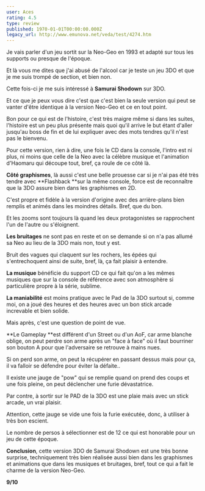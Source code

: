 ```yaml
---
user: Aces
rating: 4.5
type: review
published: 1970-01-01T00:00:00.000Z
legacy_url: http://www.emunova.net/veda/test/4274.htm
---
```

Je vais parler d'un jeu sortit sur la Neo-Geo en 1993 et adapté sur tous les supports ou presque de l'époque.  

Et là vous me dites que j'ai abusé de l'alcool car je teste un jeu 3DO et que je me suis trompé de section, et bien non.  

  

Cette fois-ci je me suis intéressé à **Samurai Shodown** sur 3DO.  

Et ce que je peux vous dire c'est que c'est bien la seule version qui peut se vanter d'être identique à la version Neo-Geo et ce en tout point.   

  

Bon pour ce qui est de l'histoire, c'est très maigre même si dans les suites, l'histoire est un peu plus présente mais quoi qu'il arrive le but étant d'aller jusqu'au boss de fin et de lui expliquer avec des mots tendres qu'il n'est pas le bienvenu.  

  

Pour cette version, rien à dire, une fois le CD dans la console, l'intro est ni plus, ni moins que celle de la Neo avec la célèbre musique et l'animation d'Haomaru qui découpe tout, bref, ça roule de ce côté là.  

  

**Côté graphismes**, là aussi c'est une belle prouesse car si je n'ai pas été très tendre avec **Flashback **sur la même console, force est de reconnaître que la 3DO assure bien dans les graphismes en 2D.  

C'est propre et fidèle à la version d'origine avec des arrière-plans bien remplis et animés dans les moindres détails. Bref, que du bon.  

Et les zooms sont toujours là quand les deux protagonistes se rapprochent l'un de l'autre ou s'éloignent.  

  

**Les bruitages** ne sont pas en reste et on se demande si on n'a pas allumé sa Neo au lieu de la 3DO mais non, tout y est.  

Bruit des vagues qui claquent sur les rochers, les épées qui s'entrechoquent ainsi de suite, bref, là, ça fait plaisir à entendre.  

  

**La musique** bénéficie du support CD ce qui fait qu'on a les mêmes musiques que sur la console de référence avec son atmosphère si particulière propre à la série, sublime.  

  

**La maniabilité** est moins pratique avec le Pad de la 3DO surtout si, comme moi, on a joué des heures et des heures avec un bon stick arcade increvable et bien solide.  

Mais après, c'est une question de point de vue.  

  

**Le Gameplay **est différent d'un Street ou d'un AoF, car arme blanche oblige, on peut perdre son arme après un "face à face" où il faut bourriner son bouton A pour que l'adversaire se retrouve à mains nues.  

Si on perd son arme, on peut la récupérer en passant dessus mais pour ça, il va falloir se défendre pour éviter la défaite..  

Il existe une jauge de "pow" qui se remplie quand on prend des coups et une fois pleine, on peut déclencher une furie dévastatrice.  

Par contre, à sortir sur le PAD de la 3DO est une plaie mais avec un stick arcade, un vrai plaisir.  

Attention, cette jauge se vide une fois la furie exécutée, donc, à utiliser à très bon escient.  

Le nombre de persos à sélectionner est de 12 ce qui est honorable pour un jeu de cette époque.  

  

**Conclusion**, cette version 3DO de Samurai Shodown est une très bonne surprise, techniquement très bien réalisée aussi bien dans les graphismes et animations que dans les musiques et bruitages, bref, tout ce qui a fait le charme de la version Neo-Geo.  

  

**9/10**